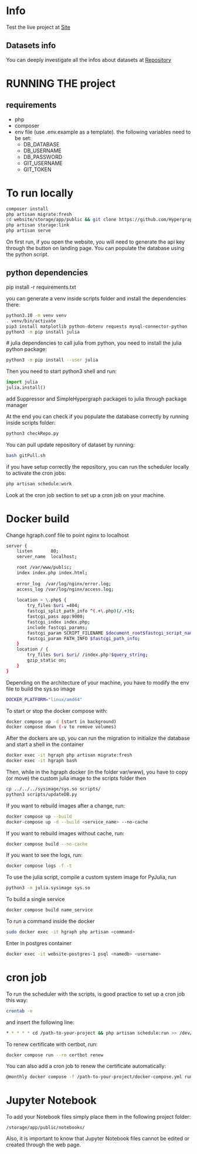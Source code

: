 # Info

Test the live project at [Site](http://hypergraphrepository.di.unisa.it/)

## Datasets info

You can deeply investigate all the infos about datasets at [Repository](https://github.com/HypergraphRepository/datasets)

# RUNNING THE project

## requirements
- php
- composer
- env file (use .env.example as a template). the following variables need to be set:
  - DB_DATABASE
  - DB_USERNAME
  - DB_PASSWORD
  - GIT_USERNAME
  - GIT_TOKEN

# To run locally
```bash
composer install
php artisan migrate:fresh
cd website/storage/app/public && git clone https://github.com/HypergraphRepository/datasets && git clone https://github.com/geon0325/MoCHy.git && git config credential.helper store 
php artisan storage:link
php artisan serve
```

On first run, if you open the website, you will need to generate the api key through the button on landing page.
You can populate the database using the python script.

## python dependencies
pip install -r requirements.txt

you can generate a venv inside scripts folder and install the dependencies there:
```bash
python3.10 -m venv venv
. venv/bin/activate
pip3 install matplotlib python-dotenv requests mysql-connector-python
python3 -m pip install julia
```

# julia dependencies
to call julia from python, you need to install the julia python package:
```bash
python3 -m pip install --user julia
```
Then you need to start python3 shell and run:
```python
import julia
julia.install()
```

add Suppressor and SimpleHypergraph packages to julia through package manager


At the end you can check if you populate the database correctly by running inside scripts folder:
```bash
python3 checkRepo.py
```

You can pull update repository of dataset by running:
```bash
bash gitPull.sh
```

if you have setup correctly the repository, you can run the scheduler locally to activate the cron jobs:
```bash
php artisan schedule:work
```
Look at the cron job section to set up a cron job on your machine.

# Docker build

Change hgraph.conf file to point nginx to localhost
```bash
server {
    listen       80;
    server_name  localhost;

    root /var/www/public;
    index index.php index.html;
    
    error_log  /var/log/nginx/error.log;
    access_log /var/log/nginx/access.log;
    
    location ~ \.php$ {
        try_files $uri =404;
        fastcgi_split_path_info ^(.+\.php)(/.+)$;
        fastcgi_pass app:9000;
        fastcgi_index index.php;
        include fastcgi_params;
        fastcgi_param SCRIPT_FILENAME $document_root$fastcgi_script_name;
        fastcgi_param PATH_INFO $fastcgi_path_info;
    }
    location / {
        try_files $uri $uri/ /index.php?$query_string;
        gzip_static on;
    }
}
```

Depending on the architecture of your machine, you have to modify the env file to build the sys.so image
```bash
DOCKER_PLATFORM="linux/amd64"
```

To start or stop the docker compose with:
```bash
docker compose up -d (start in background)
docker compose down (-v to remove volumes)
```
After the dockers are up, you can run the migration to initialize the database and start a shell in the container
```bash
docker exec -it hgraph php artisan migrate:fresh
docker exec -it hgraph bash
```
Then, while in the hgraph docker (in the folder var/www), you have to copy (or move) the custom julia image to the scripts folder then
```bash
cp ../../../sysimage/sys.so scripts/
python3 scripts/updateDB.py
```

If you want to rebuild images after a change, run:
```bash
docker compose up --build 
docker-compose up -d --build <service_name> --no-cache
```

If you want to rebuild images without cache, run:
```bash
docker compose build --no-cache
```

If you want to see the logs, run:
```bash
docker compose logs -f -t
```

To use the julia script, compile a custom system image for PyJulia, run
```bash
python3 -m julia.sysimage sys.so
```

To build a single service
```bash
docker compose build name_service
```

To run a command inside the docker
```bash
sudo docker exec -it hgraph php artisan <command>
```

Enter in postgres container
```bash
docker exec -it website-postgres-1 psql <namedb> <username>
```

# cron job

To run the scheduler with the scripts, is good practice to set up a cron job this way:
```bash
crontab -e
```
and insert the following line:
```bash
* * * * * cd /path-to-your-project && php artisan schedule:run >> /dev/null 2>&1
```

To renew certificate with certbot, run:
```bash
docker compose run --rm certbot renew
```
You can also add a cron job to renew the certificate automatically:
```bash
@monthly docker compose -f /path-to-your-project/docker-compose.yml run --rm certbot renew
```
# Jupyter Notebook

To add your Notebook files simply place them in the following project folder: 
```
/storage/app/public/notebooks/
```

Also, it is important to know that Jupyter Notebook files cannot be edited or created through the web page.